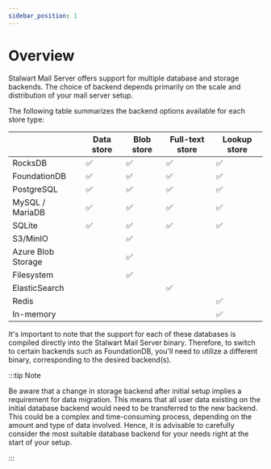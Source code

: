```yaml
---
sidebar_position: 1
---
```


# Overview

Stalwart Mail Server offers support for multiple database and storage backends. The choice of backend depends primarily on the scale and distribution of your mail server setup. 

The following table summarizes the backend options available for each store type:

|                    | Data store         | Blob store         | Full-text store    | Lookup store       |
|--------------------|--------------------|--------------------|--------------------|--------------------|
| RocksDB            | :white_check_mark: | :white_check_mark: | :white_check_mark: | :white_check_mark: |
| FoundationDB       | :white_check_mark: | :white_check_mark: | :white_check_mark: | :white_check_mark: |
| PostgreSQL         | :white_check_mark: | :white_check_mark: | :white_check_mark: | :white_check_mark: |
| MySQL / MariaDB    | :white_check_mark: | :white_check_mark: | :white_check_mark: | :white_check_mark: |
| SQLite             | :white_check_mark: | :white_check_mark: | :white_check_mark: | :white_check_mark: |
| S3/MinIO           |                    | :white_check_mark: |                    |                    |
| Azure Blob Storage |                    | :white_check_mark: |                    |                    |
| Filesystem         |                    | :white_check_mark: |                    |                    |
| ElasticSearch      |                    |                    | :white_check_mark: |                    |
| Redis              |                    |                    |                    | :white_check_mark: |
| In-memory          |                    |                    |                    | :white_check_mark: |


It's important to note that the support for each of these databases is compiled directly into the Stalwart Mail Server binary. Therefore, to switch to certain backends such as FoundationDB, you'll need to utilize a different binary, corresponding to the desired backend(s).

:::tip Note

Be aware that a change in storage backend after initial setup implies a requirement for data migration. This means that all user data existing on the initial database backend would need to be transferred to the new backend. This could be a complex and time-consuming process, depending on the amount and type of data involved. Hence, it is advisable to carefully consider the most suitable database backend for your needs right at the start of your setup. 

:::